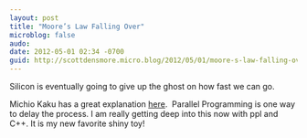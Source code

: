 ```yaml
---
layout: post
title: "Moore’s Law Falling Over"
microblog: false
audo:
date: 2012-05-01 02:34 -0700
guid: http://scottdensmore.micro.blog/2012/05/01/moore-s-law-falling-over.html
---
```


Silicon is eventually going to give up the ghost on how fast we can go.

Michio Kaku has a great explanation [here](http://gizmodo.com/5906342/how-when-and-why-moores-law-will-finally-collapse).  Parallel Programming is one way to delay the process. I am really getting deep into this now with ppl and C++. It is my new favorite shiny toy!